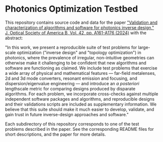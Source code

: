 # Photonics Optimization Testbed

This repository contains source code and data for the paper ["Validation and characterization of algorithms and software for photonics inverse design," J. Optical Society of America B, Vol. 42, pp. A161-A176 (2024)](https://opg.optica.org/josab/abstract.cfm?uri=josab-41-2-A161) with the abstract:

"In this work, we present a reproducible suite of test problems for large-scale optimization ("inverse design" and "topology optimization") in photonics, where the prevalence of irregular, non-intuitive geometries can otherwise make it challenging to be confident that new algorithms and software are functioning as claimed. We include test problems that exercise a wide array of physical and mathematical features — far-field metalenses, 2d and 3d mode converters, resonant emission and focusing, and dispersion/eigenvalue engineering — and introduce an *a posteriori* lengthscale metric for comparing designs produced by disparate algorithms. For each problem, we incorporate cross-checks against multiple independent software packages and algorithms, and reproducible designs and their validations scripts are included as supplementary information. We believe that this suite should make it much easier to develop, validate, and gain trust in future inverse-design approaches and software."

Each subdirectory of this repository corresponds to one of the test problems described in the paper.  See the corresponding README files for short descriptions, and the paper for more details.
